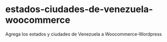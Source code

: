 # estados-ciudades-de-venezuela-woocommerce
Agrega los estados y ciudades de Venezuela a Woocommerce-Wordpress
